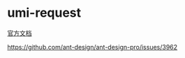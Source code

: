 # umi-request



[官方文档](https://github.com/umijs/umi-request/blob/master/README_zh-CN.md)





https://github.com/ant-design/ant-design-pro/issues/3962





